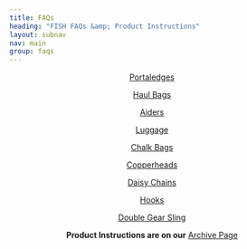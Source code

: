 ```yaml
---
title: FAQs
heading: "FISH FAQs &amp; Product Instructions"
layout: subnav
nav: main
group: faqs
---
```


<div align="center">
    <p></p>
    <p><a href="{{ "/faqs/portaledge/" | prepend: site.baseurl }}" target="_top">Portaledges</a>
    </p>
    <p><a href="{{ "/faqs/haul_bags/" | prepend: site.baseurl }}" target="_top">Haul Bags</a>
    </p>
    <p><a href="{{ "/faqs/aiders/" | prepend: site.baseurl }}" target="_top">Aiders</a>
    </p>
    <p><a href="{{ "/faqs/luggage/" | prepend: site.baseurl }}">Luggage</a>
    </p>
    <p><a href="{{ "/faqs/chalk_bags/" | prepend: site.baseurl }}" target="_top">Chalk Bags</a>
    </p>
    <p><a href="{{ "/faqs/copperhead/" | prepend: site.baseurl }}" target="_top">Copperheads</a>
    </p>
    <p><a href="{{ "/faqs/daisy_chain/" | prepend: site.baseurl }}" target="_top">Daisy Chains</a>
    </p>
    <p><a href="{{ "/faqs/hook/" | prepend: site.baseurl }}" target="_top">Hooks</a>
    </p>
    <p><a href="{{ "/faqs/gear_sling/" | prepend: site.baseurl }}" target="_top">Double Gear Sling</a>
    </p>
    <p><b>Product Instructions are on our</b>  <a href="{{ "/miscpages/archive/" | prepend: site.baseurl }}" target="_top">Archive 
            Page</a>
    </p>
    <p>&nbsp;</p>
</div>
